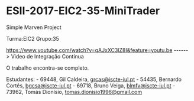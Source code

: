 # ESII-2017-EIC2-35-MiniTrader
Simple Marven Project

Turma:EIC2      Grupo:35



https://www.youtube.com/watch?v=qAJxXC3lZ8I&feature=youtu.be ------> Video de Integração Contínua


O trabalho encontra-se completo.

Estudantes: - 69448, Gil Caldeira, grcas@iscte-iul.pt
            - 54435, Bernardo Cortês, bgcsa@iscte-iul.pt
            - 69718, Bruno Veiga, blmfv@iscte-iul.pt
            - 73962, Tomás Dionísio, tomas.dionisio1996@gmail.com

